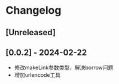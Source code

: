 # Changelog

## [Unreleased]

## [0.0.2] - 2024-02-22

- 修改makeLink参数类型，解决borrow问题
- 增加urlencode工具

